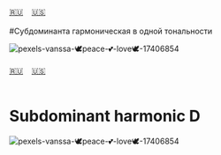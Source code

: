 <span id="ru"><a href='#ru'>🇷🇺</a> &nbsp;&nbsp;&nbsp;<a href='#en'>🇺🇸</a> &nbsp;&nbsp;&nbsp;</span><br><br>
#Субдоминанта гармоническая в одной тональности

![pexels-vanssa-🕊️peace-💕-love🕊️-17406854](https://github.com/Fistachka/subdominant-harmonicD/assets/154689291/97f471d7-0b0c-4fab-b1a8-890dbc902ce5)<br><br>
<span id="en"><a href='#ru'>🇷🇺</a> &nbsp;&nbsp;&nbsp;<a href='#en'>🇺🇸</a> &nbsp;&nbsp;&nbsp;</span><br><br>
# Subdominant harmonic D

![pexels-vanssa-🕊️peace-💕-love🕊️-17406854](https://github.com/Fistachka/subdominant-harmonicD/assets/154689291/97f471d7-0b0c-4fab-b1a8-890dbc902ce5)
<br><br>
